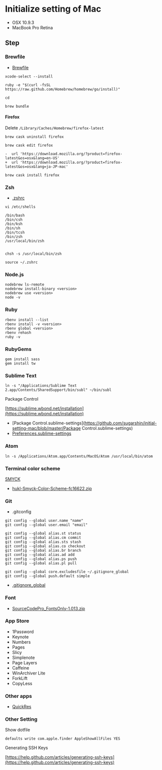 # Initialize setting of Mac

* OSX 10.9.3
* MacBook Pro Retina

## Step

### Brewfile

* [Brewfile](https://github.com/sugarshin/initial-setting-mac/blob/master/Brewfile)

```shell
xcode-select --install

ruby -e "$(curl -fsSL https://raw.github.com/Homebrew/homebrew/go/install)"

cd

brew bundle
```

#### Firefox

Delete `/Library/Caches/Homebrew/firefox-latest`

```shell
brew cask uninstall firefox

brew cask edit firefox

-  url 'https://download.mozilla.org/?product=firefox-latest&os=osx&lang=en-US'
+  url 'https://download.mozilla.org/?product=firefox-latest&os=osx&lang=ja-JP-mac'

brew cask install firefox
```

### Zsh

* [.zshrc](https://github.com/sugarshin/initial-setting-mac/blob/master/.zshrc)

```shell
vi /etc/shells

/bin/bash
/bin/csh
/bin/ksh
/bin/sh
/bin/tcsh
/bin/zsh
/usr/local/bin/zsh


chsh -s /usr/local/bin/zsh

source ~/.zshrc
```

### Node.js

```shell
nodebrew ls-remote
nodebrew install-binary <version>
nodebrew use <version>
node -v
```

### Ruby

```shell
rbenv install --list
rbenv install -v <version>
rbenv global <version>
rbenv rehash
ruby -v
```

### RubyGems

```shell
gem install sass
gem install tw
```

### Sublime Text

```shell
ln -s "/Applications/Sublime Text 2.app/Contents/SharedSupport/bin/subl" ~/bin/subl
```

Package Control

[https://sublime.wbond.net/installation](https://sublime.wbond.net/installation)

* [Package Control.sublime-settings](https://github.com/sugarshin/initial-setting-mac/blob/master/Package Control.sublime-settings)
* [Preferences.sublime-settings](https://github.com/sugarshin/initial-setting-mac/blob/master/Preferences.sublime-settings)

### Atom

```shell
ln -s /Applications/Atom.app/Contents/MacOS/Atom /usr/local/bin/atom
```

### Terminal color scheme

[SMYCK](http://color.smyck.org/)

* [hukl-Smyck-Color-Scheme-fc16622.zip](https://github.com/sugarshin/initial-setting-mac/blob/master/hukl-Smyck-Color-Scheme-fc16622.zip)

### Git

* .gitconfig

```shell
git config --global user.name "name"
git config --global user.email "email"

git config --global alias.st status
git config --global alias.cm commit
git config --global alias.sts stash
git config --global alias.co checkout
git config --global alias.br branch
git config --global alias.ad add
git config --global alias.ps push
git config --global alias.pl pull

git config --global core.excludesfile ~/.gitignore_global
git config --global push.default simple
```

* [.gitignore_global](https://github.com/sugarshin/initial-setting-mac/blob/master/.gitignore_global)


### Font

* [SourceCodePro_FontsOnly-1.013.zip](https://github.com/sugarshin/initial-setting-mac/blob/master/SourceCodePro_FontsOnly-1.013.zip)


### App Store

* 1Password
* Keynote
* Numbers
* Pages
* Slicy
* Simplenote
* Page Layers
* Caffeine
* WinArchiver Lite
* ForkLift
* CopyLess

### Other apps

* [QuickRes](http://www.quickresapp.com/)

### Other Setting

Show dotfile

```shell
defaults write com.apple.finder AppleShowAllFiles YES
```

Generating SSH Keys

[https://help.github.com/articles/generating-ssh-keys](https://help.github.com/articles/generating-ssh-keys)

